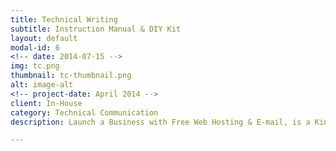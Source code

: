 ```yaml
---
title: Technical Writing 
subtitle: Instruction Manual & DIY Kit
layout: default
modal-id: 6
<!-- date: 2014-07-15 -->
img: tc.png
thumbnail: tc-thumbnail.png
alt: image-alt
<!-- project-date: April 2014 -->
client: In-House
category: Technical Communication 
description: Launch a Business with Free Web Hosting & E-mail, is a Kindle e-book (work in progress) for engaging the entrepreneur, professional, and SME community with responsive services. Crafted as an instruction manual, the DIY kit is immersive with illustrations and step-by-step instructions to create a digital office.  

---
```

